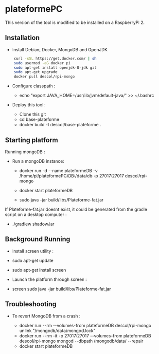# plateformePC

This version of the tool is modified to be installed on a RaspberryPI 2.


## Installation

* Install Debian, Docker, MongoDB and OpenJDK
```bash
    curl -sSL https://get.docker.com/ | sh
    sudo usermod -aG docker pi
    sudo apt-get install openjdk-8-jdk git
    sudo apt-get upgrade
    docker pull descol/rpi-mongo
```


* Configure classpath :
  * echo "export JAVA_HOME=/usr/lib/jvm/default-java/" >> ~/.bashrc

* Deploy this tool:
  * Clone this git
  * cd base-plateforme
  * docker build -t descol/base-plateforme .


## Starting platform

Running mongoDB :
* Run a mongoDB instance:

  * docker run -d --name plateformeDB -v /home/pi/plateformePC/DB:/data/db -p 27017:27017 descol/rpi-mongo

  * docker start plateformeDB

  * sudo java -jar build/libs/Plateforme-fat.jar

If Plateforme-fat.jar doesnt exist, it could be generated from the gradle script on a desktop computer :  

* ./gradlew shadowJar


## Background Running

* Install screen utility :
 * sudo apt-get update
 * sudo apt-get install screen

* Launch the platform through screen :
 * screen sudo java -jar build/libs/Plateforme-fat.jar


## Troubleshooting

* To revert MongoDB from a crash :

  * docker run --rm --volumes-from plateformeDB descol/rpi-mongo unlink "/mongodb/data/mongod.lock"
  * docker run --rm -it -p 27017:27017  --volumes-from plateformeDB descol/rpi-mongo mongod --dbpath /mongodb/data/ --repair
  * docker start plateformeDB
